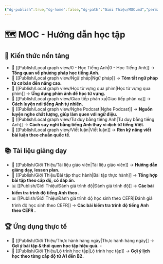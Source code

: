 ```yaml
---
{"dg-publish":true,"dg-home":false,"dg-path":"Giới Thiệu/MOC.md","permalink":"/gioi-thieu/moc/","dgPassFrontmatter":true,"updated":"2025-02-02T10:14:07.654+07:00"}
---
```


# 🗺️ MOC - Hướng dẫn học tập

## **📘 Kiến thức nền tảng**
- 🔹 [[Publish/Local graph view/0 - Học Tiếng Anh\|0 - Học Tiếng Anh]] → **Tổng quan về phương pháp học tiếng Anh.**  
- 🔹 [[Publish/Local graph view/Ngữ pháp\|Ngữ pháp]] → **Tóm tắt ngữ pháp từ cơ bản đến nâng cao.**  
- 🔹 [[Publish/Local graph view/Học từ vựng qua phim\|Học từ vựng qua phim]] → **Ứng dụng phim ảnh để học từ vựng.**  
- 🔹 [[Publish/Local graph view/Giao tiếp phản xạ\|Giao tiếp phản xạ]] → **Cách luyện nói tiếng Anh tự nhiên.**  
- 🔹 [[Publish/Local graph view/Nghe Podcast\|Nghe Podcast]] → **Nguồn luyện nghe chất lượng, giúp làm quen với ngữ điệu.**  
- 🔹 [[Publish/Local graph view/Tư duy bằng tiếng Anh\|Tư duy bằng tiếng Anh]] → **Cách suy nghĩ bằng tiếng Anh thay vì dịch từ tiếng Việt.**  
- 🔹 [[Publish/Local graph view/Viết luận\|Viết luận]] → **Rèn kỹ năng viết bài luận theo chuẩn quốc tế.**  

## **📚 Tài liệu giảng dạy**
- 📖 [[Publish/Giới Thiệu/Tài liệu giáo viên\|Tài liệu giáo viên]] → **Hướng dẫn giảng dạy, lesson plan.**  
- 📝 [[Publish/Giới Thiệu/Bài tập thực hành\|Bài tập thực hành]] → **Tổng hợp bài tập theo cấp độ, có đáp án.**  
- 📊 [[Publish/Giới Thiệu/Đánh giá trình độ\|Đánh giá trình độ]] → **Các bài kiểm tra trình độ tiếng Anh theo .**  
- 📊 [[Publish/Giới Thiệu/Đánh giá trình độ học sinh theo CEFR\|Đánh giá trình độ học sinh theo CEFR]] → **Các bài kiểm tra trình độ tiếng Anh theo CEFR .**  

## **🏆 Ứng dụng thực tế**
- 📅 [[Publish/Giới Thiệu/Thực hành hàng ngày\|Thực hành hàng ngày]] → **Gợi ý bài tập & thói quen học tập hiệu quả.**  - 
- 📌 [[Publish/Giới Thiệu/Lộ trình học tập\|Lộ trình học tập]] → **Gợi ý lịch học theo từng cấp độ từ A1 đến B2.**  
